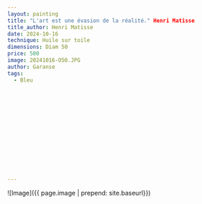 ```yaml
---
layout: painting
title: "L'art est une évasion de la réalité." Henri Matisse
title_author: Henri Matisse 					                                                  
date: 2024-10-16
technique: Huile sur toile 
dimensions: Diam 50
price: 500
image: 20241016-O50.JPG 
author: Garanse
tags:
  - Bleu
  
  
  
  
  
  
  
  
  
  
  
  
  
  
---
```

![Image]({{ page.image | prepend: site.baseurl}})

